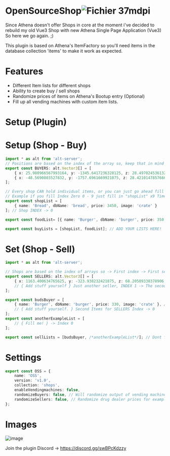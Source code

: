 # OpenSourceShop![Fichier 37mdpi](https://user-images.githubusercontent.com/82890183/148142146-ba173e98-4c11-47d9-95da-6d83de2608af.png)

Since Athena doesn't offer Shops in core at the moment i've decided to rebuild my old Vue3 Shop with new Athena Single Page Application (Vue3)
So here we go again. ;)

This plugin is based on Athena's ItemFactory so you'll need items in the database collection 'items' to make it work as expected.

# Features
- Different Item lists for different shops
- Ability to create buy / sell shops
- Randomize prices of items on Athena's Bootup entry (Optional)
- Fill up all vending machines with custom item lists.

# Setup (Plugin)

# Setup (Shop - Buy)
```ts
import * as alt from 'alt-server';
// Positions are based on the index of the array so, keep that in mind when creating a shop or just do it step by step.
export const BUYERS: alt.Vector3[] = [
    { x: 25.980966567993164, y: -1345.6417236328125, z: 28.497024536132812 } as alt.Vector3, // This position is using shopList (Array Index 0)
    { x: -48.5690803527832, y: -1757.6961669921875, z: 28.4210147857666 } as alt.Vector3, // This position is using foodList (Array Index 1)
];

// Every shop CAN hold individual items, or you can just go ahead fill one list for all 24/7 and just fill the POS-Array.
// Example if you fill Index Zero 0 - 9 just fill in "shopList" x9 Times into buyLists.
export const shopList = [
    { name: 'Bread', dbName: 'bread', price: 3450, image: 'crate' }
]; // Shop INDEX -> 0

export const foodList= [{ name: 'Burger', dbName: 'burger', price: 350, image: 'crate' }]; // Shop INDEX -> 1

export const buyLists = [shopList, foodList]; // ADD YOUR LISTS HERE!
```

# Set (Shop - Sell)
```typescript
import * as alt from 'alt-server';

// Shops are based on the index of arrays so -> First index -> First sellList
export const SELLERS: alt.Vector3[] = [
    { x: 1163.400634765625, y: -323.938232421875, z: 68.20509338378906 } as alt.Vector3 // SELLER (SHOP-POS) INDEX -> 0
    // { Add stuff yourself } Just another seller, INDEX 1 -> The secoond list will get into this position.
];

export const budsBuyer = [
    { name: 'Burger', dbName: 'burger', price: 330, image: 'crate' }, // SellList INDEX -> 0
    // { Add stuff yourself. } Second Items for SELLERS Index -> 0
];
export const anotherExampleList = [
    // { Fill me! } -> Index 0
];

export const sellLists = [budsBuyer, /*anotherExampleList*/]; // Dont forget to add custom item lists here

```

# Settings
```typescript
export const OSS = {
    name: 'OSS',
    version: 'v1.0',
    collection: 'shops',
    enableVendingmachines: false,
    randomizeBuyers: false, // Will randomize output of vending machines as well.
    randomizeSellers: false, // Randomize drug dealer prices for examples (based on list.)
};
```

# Images

![image](https://user-images.githubusercontent.com/82890183/148335389-30f30d20-1228-45e0-b668-959eb37f7317.png)

Join the plugin Discord -> https://discord.gg/swBPcKdzzy


